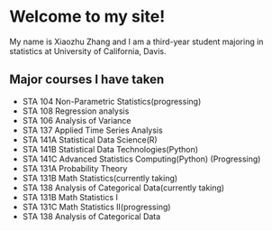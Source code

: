#  Welcome to my site!
My name is Xiaozhu Zhang and I am a third-year student majoring in statistics at University of California, Davis.

## Major courses I have taken
*  STA 104 Non-Parametric Statistics(progressing)
*  STA 108 Regression analysis
*  STA 106 Analysis of Variance
*  STA 137 Applied Time Series Analysis
*  STA 141A Statistical Data Science(R)
*  STA 141B Statistical Data Technologies(Python)
*  STA 141C Advanced Statistics Computing(Python) (Progressing)
*  STA 131A Probability Theory
*  STA 131B Math Statistics(currently taking)
*  STA 138 Analysis of Categorical Data(currently taking)
*  STA 131B Math Statistics I
*  STA 131C Math Statistics II(progressing)
*  STA 138 Analysis of Categorical Data
